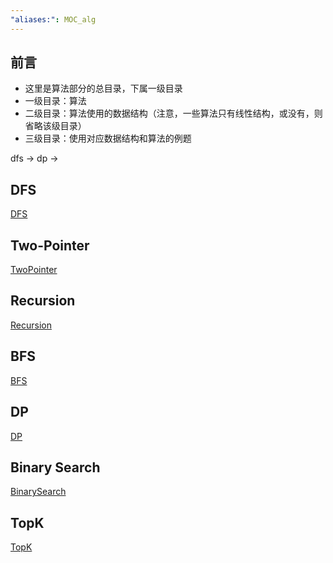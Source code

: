 ```yaml
---
"aliases:": MOC_alg
---
```


## 前言

- 这里是算法部分的总目录，下属一级目录
- 一级目录：算法
- 二级目录：算法使用的数据结构（注意，一些算法只有线性结构，或没有，则省略该级目录）
- 三级目录：使用对应数据结构和算法的例题

dfs -> dp ->

## DFS

[DFS](/algorithmn-notes/dfs.html)

## Two-Pointer

[TwoPointer](/algorithmn-notes/twopointer.html)

## Recursion

[Recursion](/algorithmn-notes/recursion.html)

## BFS

[BFS](/algorithmn-notes/bfs.html)

## DP

[DP](/algorithmn-notes/dp.html)

## Binary Search

[BinarySearch](/algorithmn-notes/binarysearch.html)

## TopK

[TopK](/algorithmn-notes/topk.html)
